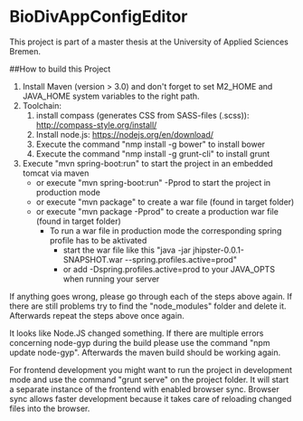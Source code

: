 # BioDivAppConfigEditor
This project is part of a master thesis at the University of Applied Sciences Bremen.

##How to build this Project

1. Install Maven (version > 3.0) and don't forget to set M2_HOME and JAVA_HOME system variables to the right  path.
2. Toolchain: 
   1. install compass (generates CSS from SASS-files (.scss)): http://compass-style.org/install/
   2. Install node.js: https://nodejs.org/en/download/
   3. Execute the command "nmp install -g bower" to install bower  
   4. Execute the command "nmp install -g grunt-cli" to install grunt
3. Execute "mvn spring-boot:run" to start the project in an embedded tomcat via maven
   * or execute "mvn spring-boot:run" -Pprod to start the project in production mode 
   * or execute "mvn package" to create a war file (found in target folder) 
   * or execute "mvn package -Pprod" to create a production war file (found in target folder) 
      * To run a war file in production mode the corresponding spring profile has to be aktivated 
         * start the war file like this "java -jar jhipster-0.0.1-SNAPSHOT.war --spring.profiles.active=prod"
         * or add -Dspring.profiles.active=prod to your JAVA_OPTS when running your server

If anything goes wrong, please go through each of the steps above again. If there are still problems try to find 
the "node_modules" folder and delete it. Afterwards repeat the steps above once again.

It looks like Node.JS changed something. If there are multiple errors concerning node-gyp during the build please use the command "npm update node-gyp". Afterwards the maven build should be working again.

For frontend development you might want to run the project in development mode and use the command "grunt serve" 
on the project folder. It will start a separate instance of the frontend with enabled browser sync. Browser sync 
allows faster development because it takes care of reloading changed files into the browser. 
